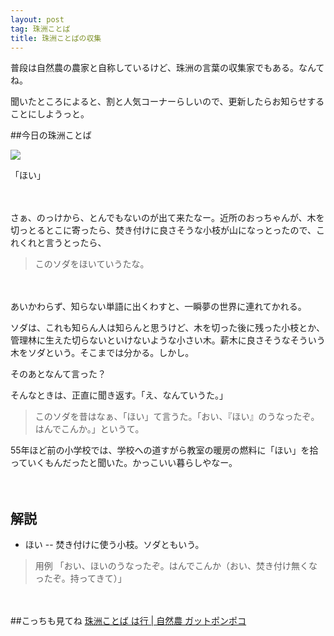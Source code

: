 ```yaml
---
layout: post
tag: 珠洲ことば
title: 珠洲ことばの収集
---
```


普段は自然農の農家と自称しているけど、珠洲の言葉の収集家でもある。なんてね。


聞いたところによると、割と人気コーナーらしいので、更新したらお知らせすることにしようっと。


##今日の珠洲ことば

![](https://c2.staticflickr.com/6/5331/8756492365_5472364737.jpg)

「ほい」

　

さぁ、のっけから、とんでもないのが出て来たなー。近所のおっちゃんが、木を切っとるとこに寄ったら、焚き付けに良さそうな小枝が山になっとったので、これくれと言うとったら、

>このソダをほいていうたな。

　

あいかわらず、知らない単語に出くわすと、一瞬夢の世界に連れてかれる。

ソダは、これも知らん人は知らんと思うけど、木を切った後に残った小枝とか、管理林に生えた切らないといけないような小さい木。薪木に良さそうなそういう木をソダという。そこまでは分かる。しかし。

そのあとなんて言った？

そんなときは、正直に聞き返す。「え、なんていうた。」

>このソダを昔はなぁ、「ほい」て言うた。「おい、『ほい』のうなったぞ。はんでこんか。」というて。

55年ほど前の小学校では、学校への道すがら教室の暖房の燃料に「ほい」を拾っていくもんだったと聞いた。かっこいい暮らしやなー。

　

## 解説

- ほい -- 焚き付けに使う小枝。ソダともいう。

> 用例
> 「おい、ほいのうなったぞ。はんでこんか（おい、焚き付け無くなったぞ。持ってきて）」

　

##こっちも見てね
[珠洲ことば は行 | 自然農 ガットポンポコ](http://kobapan.com/suzuben/ha.html)

　


